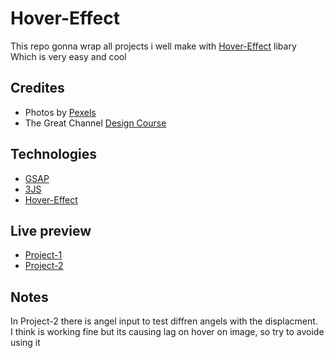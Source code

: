 # Hover-Effect
This repo gonna wrap all projects i well make with [Hover-Effect](https://github.com/robin-dela/hover-effect) libary  
Which is very easy and cool  
## Credites 
- Photos by [Pexels](https://www.pexels.com/)
- The Great Channel [Design Course](https://www.youtube.com/channel/UCVyRiMvfUNMA1UPlDPzG5Ow)

## Technologies
- [GSAP](https://github.com/greensock/GSAP)
- [3JS](https://github.com/mrdoob/three.js)
- [Hover-Effect](https://github.com/robin-dela/hover-effect)

## Live preview
- [Project-1](https://fettahaud.github.io/Hover-Effect/Project-1/index.html)
- [Project-2](https://fettahaud.github.io/Hover-Effect/Project-2/index.html)

## Notes
In Project-2 there is angel input to test diffren angels with the displacment.  
I think is working fine but its causing lag on hover on image, so try to avoide using it
